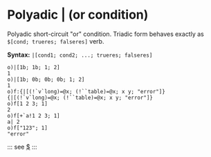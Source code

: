 # Polyadic | (or condition)

Polyadic short-circuit "or" condition. Triadic form behaves exactly as ```$[cond; trueres; falseres]``` verb.

**Syntax:** ```|[cond1; cond2; ...; trueres; falseres] ```

```o
o)|[1b; 1b; 1; 2]
1
o)|[1b; 0b; 0b; 0b; 1; 2]
1
o)f:{|[(!`v`long)=@x; (!``table)=@x; x y; "error"]}
{|[(!`v`long)=@x; (!``table)=@x; x y; "error"]}
o)f[1 2 3; 1]
2
o)f[+`a!1 2 3; 1]
a| 2
o)f["123"; 1]
"error"
```

::: see
[$](/verbs/conditional/cond.md)
:::

